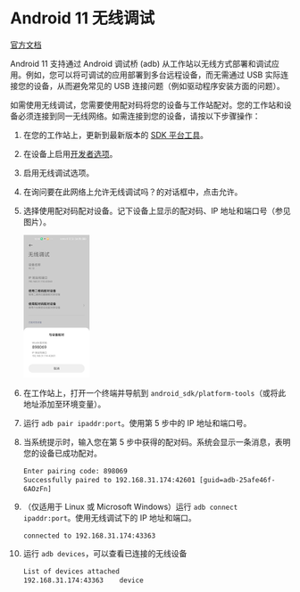 # Android 11 无线调试

[官方文档](https://developer.android.google.cn/about/versions/11/features#wireless-adb)

Android 11 支持通过 Android 调试桥 (adb) 从工作站以无线方式部署和调试应用。例如，您可以将可调试的应用部署到多台远程设备，而无需通过 USB 实际连接您的设备，从而避免常见的 USB 连接问题（例如驱动程序安装方面的问题）。

如需使用无线调试，您需要使用配对码将您的设备与工作站配对。您的工作站和设备必须连接到同一无线网络。如需连接到您的设备，请按以下步骤操作：

1. 在您的工作站上，更新到最新版本的 [SDK 平台工具](https://developer.android.google.cn/studio/releases/platform-tools)。
2. 在设备上启用[开发者选项](https://developer.android.google.cn/studio/debug/dev-options)。
3. 启用无线调试选项。
4. 在询问要在此网络上允许无线调试吗？的对话框中，点击允许。
5. 选择使用配对码配对设备。记下设备上显示的配对码、IP 地址和端口号（参见图片）。

    <img src="1610857032746.jpg" title="无线调试配对界面" style="zoom:25%" />

    <!-- ![无线调试配对界面](1610857032746.jpg) -->

6. 在工作站上，打开一个终端并导航到 `android_sdk/platform-tools`（或将此地址添加至环境变量）。
7. 运行 `adb pair ipaddr:port`。使用第 5 步中的 IP 地址和端口号。
8. 当系统提示时，输入您在第 5 步中获得的配对码。系统会显示一条消息，表明您的设备已成功配对。

    ```
    Enter pairing code: 898069
    Successfully paired to 192.168.31.174:42601 [guid=adb-25afe46f-6AOzFn]
    ```

9. （仅适用于 Linux 或 Microsoft Windows）运行 `adb connect ipaddr:port`。使用无线调试下的 IP 地址和端口。

    ```
    connected to 192.168.31.174:43363
    ```

10. 运行 `adb devices`，可以查看已连接的无线设备

    ```
    List of devices attached
    192.168.31.174:43363    device
    ```
